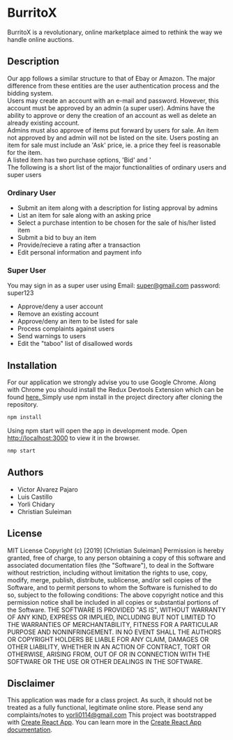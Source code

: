 # BurritoX
BurritoX is a revolutionary, online marketplace aimed to rethink the way we handle online auctions. 
## Description
Our app follows a similar structure to that of Ebay or Amazon. The major difference from these entities are the user authentication process
and the bidding system. <br>
Users may create an account with an e-mail and password. However, this account must be approved by an admin (a super user). Admins have the
ability to approve or deny the creation of an account as well as delete an already existing account.<br>
Admins must also approve of items put forward by users for sale. An item not approved by and admin will not be listed on the site. Users posting an item for sale must include an 'Ask' price, ie. a price they feel is reasonable for the item.<br>
A listed item has two purchase options, 'Bid' and '<br>
The following is a short list of the major functionalities of ordinary users and super users<br>
### Ordinary User
* Submit an item along with a description for listing approval by admins
* List an item for sale along with an asking price
* Select a purchase intention to be chosen for the sale of his/her listed item
* Submit a bid to buy an item
* Provide/recieve a rating after a transaction
* Edit personal information and payment info
### Super User
You may sign in as a super user using 
Email: super@gmail.com
password: super123
* Approve/deny a user account
* Remove an existing account
* Approve/deny an item to be listed for sale
* Process complaints against users
* Send warnings to users
* Edit the "taboo" list of disallowed words 
## Installation
For our application we strongly advise you to use Google Chrome. Along with Chrome you should install the Redux Devtools Extension which can be found 
<a href = "https://chrome.google.com/webstore/detail/redux-devtools/lmhkpmbekcpmknklioeibfkpmmfibljd?hl=en"> here. </a>
Simply use npm install in the project directory after cloning the repository.
```bash
npm install
```
Using npm start will open the app in development mode. Open [http://localhost:3000](http://localhost:3000) to view it in the browser.
```bash
nmp start
```
## Authors
* Victor Alvarez Pajaro
* Luis Castillo
* Yorli Chidary
* Christian Suleiman
## License
MIT License
Copyright (c) [2019] [Christian Suleiman]
Permission is hereby granted, free of charge, to any person obtaining a copy
of this software and associated documentation files (the "Software"), to deal
in the Software without restriction, including without limitation the rights
to use, copy, modify, merge, publish, distribute, sublicense, and/or sell
copies of the Software, and to permit persons to whom the Software is
furnished to do so, subject to the following conditions:
The above copyright notice and this permission notice shall be included in all
copies or substantial portions of the Software.
THE SOFTWARE IS PROVIDED "AS IS", WITHOUT WARRANTY OF ANY KIND, EXPRESS OR
IMPLIED, INCLUDING BUT NOT LIMITED TO THE WARRANTIES OF MERCHANTABILITY,
FITNESS FOR A PARTICULAR PURPOSE AND NONINFRINGEMENT. IN NO EVENT SHALL THE
AUTHORS OR COPYRIGHT HOLDERS BE LIABLE FOR ANY CLAIM, DAMAGES OR OTHER
LIABILITY, WHETHER IN AN ACTION OF CONTRACT, TORT OR OTHERWISE, ARISING FROM,
OUT OF OR IN CONNECTION WITH THE SOFTWARE OR THE USE OR OTHER DEALINGS IN THE
SOFTWARE.
## Disclaimer
This application was made for a class project. As such, it should not be treated as a fully functional, legitimate online store. Please send any complaints/notes to yorli0114@gmail.com
This project was bootstrapped with [Create React App](https://github.com/facebook/create-react-app).
You can learn more in the [Create React App documentation](https://facebook.github.io/create-react-app/docs/getting-started).
